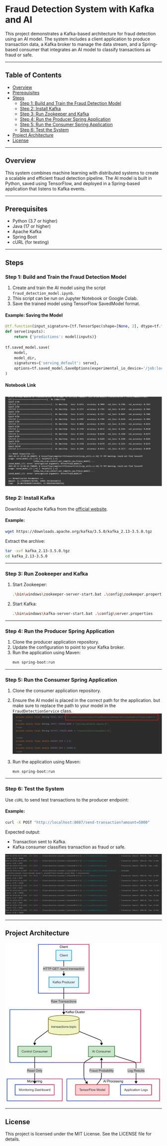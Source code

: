 # Fraud Detection System with Kafka and AI

This project demonstrates a Kafka-based architecture for fraud detection using an AI model. The system includes a client application to produce transaction data, a Kafka broker to manage the data stream, and a Spring-based consumer that integrates an AI model to classify transactions as fraud or safe.

---

## Table of Contents
- [Overview](#overview)
- [Prerequisites](#prerequisites)
- [Steps](#steps)
    - [Step 1: Build and Train the Fraud Detection Model](#step-1-build-and-train-the-fraud-detection-model)
    - [Step 2: Install Kafka](#step-2-install-kafka)
    - [Step 3: Run Zookeeper and Kafka](#step-3-run-zookeeper-and-kafka)
    - [Step 4: Run the Producer Spring Application](#step-4-run-the-producer-spring-application)
    - [Step 5: Run the Consumer Spring Application](#step-5-run-the-consumer-spring-application)
    - [Step 6: Test the System](#step-6-test-the-system)
- [Project Architecture](#project-architecture)
- [License](#license)

---

## Overview
This system combines machine learning with distributed systems to create a scalable and efficient fraud detection pipeline. The AI model is built in Python, saved using TensorFlow, and deployed in a Spring-based application that listens to Kafka events.

---

## Prerequisites
- Python (3.7 or higher)
- Java (17 or higher)
- Apache Kafka
- Spring Boot
- cURL (for testing)

---

## Steps

### Step 1: Build and Train the Fraud Detection Model
1. Create and train the AI model using the script `fraud_detection_model.ipynb`.
2. This script can be run on Jupyter Notebook or Google Colab.
3. Save the trained model using TensorFlow SavedModel format.

#### Example: Saving the Model
```python
@tf.function(input_signature=[tf.TensorSpec(shape=[None, 2], dtype=tf.float32)])
def serve(inputs):
    return {'predictions': model(inputs)}

tf.saved_model.save(
    model,
    model_dir,
    signatures={'serving_default': serve},
    options=tf.saved_model.SaveOptions(experimental_io_device='/job:localhost')
)
```

#### Notebook Link
![Model Training](images/training_google_collab.png)
---

### Step 2: Install Kafka
Download Apache Kafka from the [official website](https://kafka.apache.org/downloads).

#### Example:
```bash
wget https://downloads.apache.org/kafka/3.5.0/kafka_2.13-3.5.0.tgz
```
Extract the archive:
```bash
tar -xvf kafka_2.13-3.5.0.tgz
cd kafka_2.13-3.5.0
```

---

### Step 3: Run Zookeeper and Kafka
1. Start Zookeeper:
   ```bash
   .\bin\windows\zookeeper-server-start.bat .\config\zookeeper.properties
   ```

2. Start Kafka:
   ```bash
   .\bin\windows\kafka-server-start.bat .\config\server.properties
   ```


---

### Step 4: Run the Producer Spring Application
1. Clone the producer application repository.
2. Update the configuration to point to your Kafka broker.
3. Run the application using Maven:
   ```bash
   mvn spring-boot:run
   ```

---

### Step 5: Run the Consumer Spring Application
1. Clone the consumer application repository.
2. Ensure the AI model is placed in the correct path for the application.
but make sure to replace the path to your model in the `FraudDetectionService` class.
   ![Consumer Application](images/path_to_model.png)

3. Run the application using Maven:
   ```bash
   mvn spring-boot:run
   ```


---

### Step 6: Test the System
Use `cURL` to send test transactions to the producer endpoint:

#### Example:
```bash
curl -X POST "http://localhost:8087/send-transaction?amount=5000"
```

Expected output:
- Transaction sent to Kafka.
- Kafka consumer classifies transaction as fraud or safe.

![Testing System](images/training_results.png)

---

## Project Architecture

![Architecture Diagram](images/project_archi.png)

---

## License
This project is licensed under the MIT License. See the LICENSE file for details.
